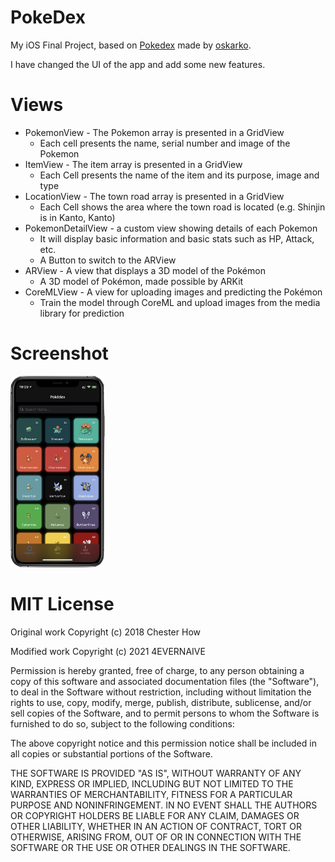 # PokeDex
My iOS Final Project, based on [Pokedex](https://github.com/oskarko/Pokedex) made by [oskarko](https://github.com/oskarko).

I have changed the UI of the app and add some new features.

# Views
+ PokemonView - The Pokemon array is presented in a GridView
  + Each cell presents the name, serial number and image of the Pokemon
+ ItemView - The item array is presented in a GridView
  + Each Cell presents the name of the item and its purpose, image and type
+ LocationView - The town road array is presented in a GridView
    + Each Cell shows the area where the town road is located (e.g. Shinjin is in Kanto, Kanto)
+ PokemonDetailView - a custom view showing details of each Pokemon
    + It will display basic information and basic stats such as HP, Attack, etc.
    + A Button to switch to the ARView
+ ARView - A view that displays a 3D model of the Pokémon
    + A 3D model of Pokémon, made possible by ARKit
+ CoreMLView - A view for uploading images and predicting the Pokémon
    + Train the model through CoreML and upload images from the media library for prediction

# Screenshot
<img src="index.png" alt="drawing" width="30%" />

# MIT License

Original work Copyright (c) 2018 Chester How

Modified work Copyright (c) 2021 4EVERNAIVE

Permission is hereby granted, free of charge, to any person obtaining a copy of this software and associated documentation files (the "Software"), to deal in the Software without restriction, including without limitation the rights to use, copy, modify, merge, publish, distribute, sublicense, and/or sell copies of the Software, and to permit persons to whom the Software is furnished to do so, subject to the following conditions:

The above copyright notice and this permission notice shall be included in all copies or substantial portions of the Software.

THE SOFTWARE IS PROVIDED "AS IS", WITHOUT WARRANTY OF ANY KIND, EXPRESS OR IMPLIED, INCLUDING BUT NOT LIMITED TO THE WARRANTIES OF MERCHANTABILITY, FITNESS FOR A PARTICULAR PURPOSE AND NONINFRINGEMENT. IN NO EVENT SHALL THE AUTHORS OR COPYRIGHT HOLDERS BE LIABLE FOR ANY CLAIM, DAMAGES OR OTHER LIABILITY, WHETHER IN AN ACTION OF CONTRACT, TORT OR OTHERWISE, ARISING FROM, OUT OF OR IN CONNECTION WITH THE SOFTWARE OR THE USE OR OTHER DEALINGS IN THE SOFTWARE.
